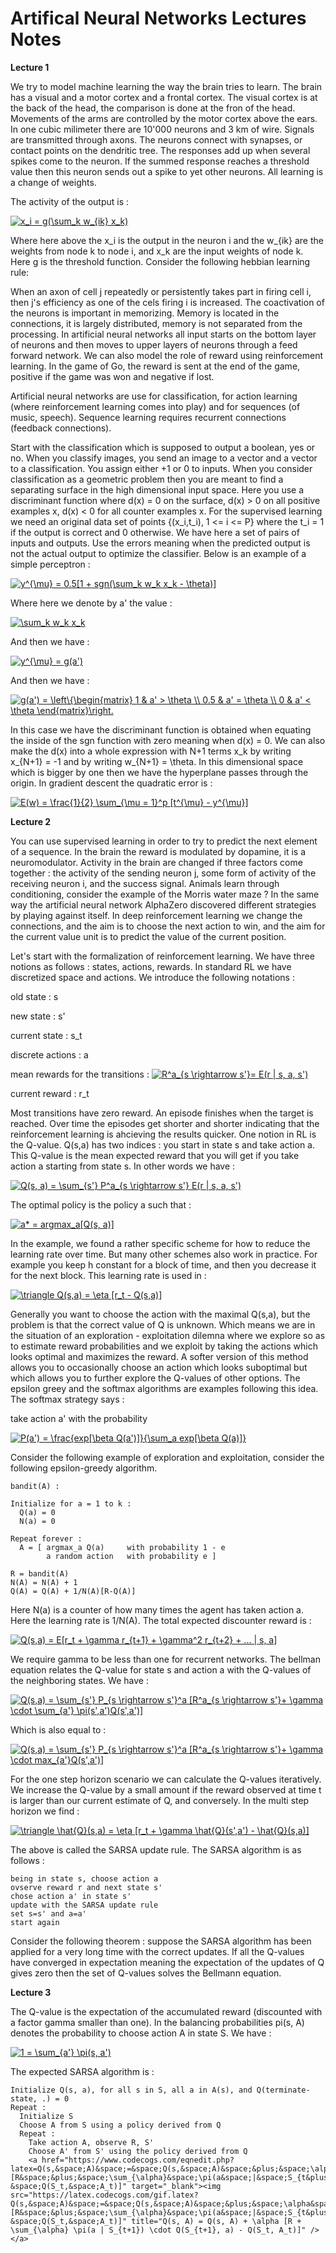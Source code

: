 # Artifical Neural Networks Lectures Notes

**Lecture 1**

We try to model machine learning the way the brain tries to learn. The brain has a visual and a motor cortex and a frontal cortex. The visual cortex is at the back of the head, the comparison is done at the fron of the head. Movements of the arms are controlled by the motor cortex above the ears. In one cubic milimeter there are 10'000 neurons and 3 km of wire. Signals are transmitted through axons. The neurons connect with synapses, or contact points on the dendritic tree. The responses add up when several spikes come to the neuron. If the summed response reaches a threshold value then this neuron sends out a spike to yet other neurons. All learning is a change of weights. 

The activity of the output is :

<a href="https://www.codecogs.com/eqnedit.php?latex=x_i&space;=&space;g(\sum_k&space;w_{ik}&space;x_k)" target="_blank"><img src="https://latex.codecogs.com/svg.latex?x_i&space;=&space;g(\sum_k&space;w_{ik}&space;x_k)" title="x_i = g(\sum_k w_{ik} x_k)" /></a>

Where here above the x_i is the output in the neuron i and the w_{ik} are the weights from node k to node i, and x_k are the input weights of node k. Here g is the threshold function. Consider the following hebbian learning rule:

When an axon of cell j repeatedly or persistently takes part in firing cell i, then j's efficiency as one of the cels firing i is increased. The coactivation of the neurons is important in memorizing. Memory is located in the connections, it is largely distributed, memory is not separated from the processing. In artificial neural networks all input starts on the bottom layer of neurons and then moves to upper layers of neurons through a feed forward network. We can also model the role of reward using reinforcement learning. In the game of Go, the reward is sent at the end of the game, positive if the game was won and negative if lost. 

Artificial neural networks are use for classification, for action learning (where reinforcement learning comes into play) and for sequences (of music, speech). Sequence learning requires recurrent connections (feedback connections). 

Start with the classification which is supposed to output a boolean, yes or no. When you classify images, you send an image to a vector and a vector to a classification. You assign either +1 or 0 to inputs. When you consider classification as a geometric problem then you are meant to find a separating surface in the high dimensional input space. Here you use a discriminant function where d(x) = 0 on the surface, d(x) > 0 on all positive examples x, d(x) < 0 for all counter examples x. For the supervised learning we need an original data set of points {(x_i,t_i), 1 <= i <= P} where the t_i = 1 if the output is correct and 0 otherwise. We have here a set of pairs of inputs and outputs. Use the errors meaning when the predicted output is not the actual output to optimize the classifier. Below is an example of a simple perceptron :

<a href="https://www.codecogs.com/eqnedit.php?latex=y^{\mu}&space;=&space;0.5[1&space;&plus;&space;sgn(\sum_k&space;w_k&space;x_k&space;-&space;\theta)]" target="_blank"><img src="https://latex.codecogs.com/svg.latex?y^{\mu}&space;=&space;0.5[1&space;&plus;&space;sgn(\sum_k&space;w_k&space;x_k&space;-&space;\theta)]" title="y^{\mu} = 0.5[1 + sgn(\sum_k w_k x_k - \theta)]" /></a>

Where here we denote by a' the value :

<a href="https://www.codecogs.com/eqnedit.php?latex=\sum_k&space;w_k&space;x_k" target="_blank"><img src="https://latex.codecogs.com/svg.latex?\sum_k&space;w_k&space;x_k" title="\sum_k w_k x_k" /></a>

And then we have :

<a href="https://www.codecogs.com/eqnedit.php?latex=y^{\mu}&space;=&space;g(a')" target="_blank"><img src="https://latex.codecogs.com/svg.latex?y^{\mu}&space;=&space;g(a')" title="y^{\mu} = g(a')" /></a>

And then we have :

<a href="https://www.codecogs.com/eqnedit.php?latex=g(a')&space;=&space;\left\{\begin{matrix}&space;1&space;&&space;a'&space;>&space;\theta&space;\\&space;0.5&space;&&space;a'&space;=&space;\theta&space;\\&space;0&space;&&space;a'&space;<&space;\theta&space;\end{matrix}\right." target="_blank"><img src="https://latex.codecogs.com/svg.latex?g(a')&space;=&space;\left\{\begin{matrix}&space;1&space;&&space;a'&space;>&space;\theta&space;\\&space;0.5&space;&&space;a'&space;=&space;\theta&space;\\&space;0&space;&&space;a'&space;<&space;\theta&space;\end{matrix}\right." title="g(a') = \left\{\begin{matrix} 1 & a' > \theta \\ 0.5 & a' = \theta \\ 0 & a' < \theta \end{matrix}\right." /></a>

In this case we have the discriminant function is obtained when equating the inside of the sgn function with zero meaning when d(x) = 0. We can also make the d(x) into a whole expression with N+1 terms x_k by writing x_{N+1} = -1 and by writing w_{N+1} = \theta. In this dimensional space which is bigger by one then we have the hyperplane passes through the origin. In gradient descent the quadratic error is :

<a href="https://www.codecogs.com/eqnedit.php?latex=E(w)&space;=&space;\frac{1}{2}&space;\sum_{\mu&space;=&space;1}^p&space;[t^{\mu}&space;-&space;y^{\mu}]" target="_blank"><img src="https://latex.codecogs.com/svg.latex?E(w)&space;=&space;\frac{1}{2}&space;\sum_{\mu&space;=&space;1}^p&space;[t^{\mu}&space;-&space;y^{\mu}]" title="E(w) = \frac{1}{2} \sum_{\mu = 1}^p [t^{\mu} - y^{\mu}]" /></a>

**Lecture 2**

You can use supervised learning in order to try to predict the next element of a sequence. In the brain the reward is modulated by dopamine, it is a neuromodulator. Activity in the brain are changed if three factors come together : the activity of the sending neuron j, some form of activity of the receiving neuron i, and the success signal. Animals learn through conditioning, consider the example of the Morris water maze ? In the same way the artificial neural network AlphaZero discovered different strategies by playing against itself. In deep reinforcement learning we change the connections, and the aim is to choose the next action to win, and the aim for the current value unit is to predict the value of the current position.

Let's start with the formalization of reinforcement learning. We have three notions as follows : states, actions, rewards. In standard RL we have discretized space and actions. We introduce the following notations :

old state : s

new state : s'

current state : s_t

discrete actions : a 

mean rewards for the transitions : 
<a href="https://www.codecogs.com/eqnedit.php?latex=R^a_{s&space;\rightarrow&space;s'}=&space;E(r&space;|&space;s,&space;a,&space;s')" target="_blank"><img src="https://latex.codecogs.com/svg.latex?R^a_{s&space;\rightarrow&space;s'}=&space;E(r&space;|&space;s,&space;a,&space;s')" title="R^a_{s \rightarrow s'}= E(r | s, a, s')" /></a>

current reward : r_t

Most transitions have zero reward. An episode finishes when the target is reached. Over time the episodes get shorter and shorter indicating that the reinforcement learning is ahcieving the results quicker. One notion in RL is the Q-value. Q(s,a) has two indices : you start in state s and take action a. This Q-value is the mean expected reward that you will get if you take action a starting from state s. In other words we have :

<a href="https://www.codecogs.com/eqnedit.php?latex=Q(s,&space;a)&space;=&space;\sum_{s'}&space;P^a_{s&space;\rightarrow&space;s'}&space;E(r&space;|&space;s,&space;a,&space;s')" target="_blank"><img src="https://latex.codecogs.com/svg.latex?Q(s,&space;a)&space;=&space;\sum_{s'}&space;P^a_{s&space;\rightarrow&space;s'}&space;E(r&space;|&space;s,&space;a,&space;s')" title="Q(s, a) = \sum_{s'} P^a_{s \rightarrow s'} E(r | s, a, s')" /></a>

The optimal policy is the policy a such that :

<a href="https://www.codecogs.com/eqnedit.php?latex=a*&space;=&space;argmax_a[Q(s,&space;a)]" target="_blank"><img src="https://latex.codecogs.com/svg.latex?a*&space;=&space;argmax_a[Q(s,&space;a)]" title="a* = argmax_a[Q(s, a)]" /></a>

In the example, we found a rather specific scheme for how to reduce the learning rate over time. But many other schemes also work in practice. For example you keep h constant for a block of time, and then you decrease it for the next block. This learning rate is used in : 

<a href="https://www.codecogs.com/eqnedit.php?latex=\triangle&space;Q(s,a)&space;=&space;\eta&space;[r_t&space;-&space;Q(s,a)]" target="_blank"><img src="https://latex.codecogs.com/svg.latex?\triangle&space;Q(s,a)&space;=&space;\eta&space;[r_t&space;-&space;Q(s,a)]" title="\triangle Q(s,a) = \eta [r_t - Q(s,a)]" /></a>

Generally you want to choose the action with the maximal Q(s,a), but the problem is that the correct value of Q is unknown. Which means we are in the situation of an exploration - exploitation dilemna where we explore so as to estimate reward probabilities and we exploit by taking the actions which looks optimal and maximizes the reward. A softer version of this method allows you to occasionally choose an action which looks suboptimal but which allows you to further explore the Q-values of other options. The epsilon greey and the softmax algorithms are examples following this idea. The softmax strategy says :

take action a' with the probability 

<a href="https://www.codecogs.com/eqnedit.php?latex=P(a')&space;=&space;\frac{exp[\beta&space;Q(a')]}{\sum_a&space;exp[\beta&space;Q(a)]}" target="_blank"><img src="https://latex.codecogs.com/svg.latex?P(a')&space;=&space;\frac{exp[\beta&space;Q(a')]}{\sum_a&space;exp[\beta&space;Q(a)]}" title="P(a') = \frac{exp[\beta Q(a')]}{\sum_a exp[\beta Q(a)]}" /></a>

Consider the following example of exploration and exploitation, consider the following epsilon-greedy algorithm.

```
bandit(A) :

Initialize for a = 1 to k :
  Q(a) = 0
  N(a) = 0

Repeat forever : 
  A = [ argmax_a Q(a)     with probability 1 - e
        a random action   with probability e ]

R = bandit(A)
N(A) = N(A) + 1
Q(A) = Q(A) + 1/N(A)[R-Q(A)]
```

Here N(a) is a counter of how many times the agent has taken action a. Here the learning rate is 1/N(A). The total expected discounter reward is :

<a href="https://www.codecogs.com/eqnedit.php?latex=Q(s,a)&space;=&space;E[r_t&space;&plus;&space;\gamma&space;r_{t&plus;1}&space;&plus;&space;\gamma^2&space;r_{t&plus;2}&space;&plus;&space;...&space;|&space;s,&space;a]" target="_blank"><img src="https://latex.codecogs.com/svg.latex?Q(s,a)&space;=&space;E[r_t&space;&plus;&space;\gamma&space;r_{t&plus;1}&space;&plus;&space;\gamma^2&space;r_{t&plus;2}&space;&plus;&space;...&space;|&space;s,&space;a]" title="Q(s,a) = E[r_t + \gamma r_{t+1} + \gamma^2 r_{t+2} + ... | s, a]" /></a>

We require gamma to be less than one for recurrent networks. The bellman equation relates the Q-value for state s and action a with the Q-values of the neighboring states. We have : 

<a href="https://www.codecogs.com/eqnedit.php?latex=Q(s,a)&space;=&space;\sum_{s'}&space;P_{s&space;\rightarrow&space;s'}^a&space;[R^a_{s&space;\rightarrow&space;s'}&plus;&space;\gamma&space;\cdot&space;\sum_{a'}&space;\pi(s',a')Q(s',a')]" target="_blank"><img src="https://latex.codecogs.com/svg.latex?Q(s,a)&space;=&space;\sum_{s'}&space;P_{s&space;\rightarrow&space;s'}^a&space;[R^a_{s&space;\rightarrow&space;s'}&plus;&space;\gamma&space;\cdot&space;\sum_{a'}&space;\pi(s',a')Q(s',a')]" title="Q(s,a) = \sum_{s'} P_{s \rightarrow s'}^a [R^a_{s \rightarrow s'}+ \gamma \cdot \sum_{a'} \pi(s',a')Q(s',a')]" /></a>

Which is also equal to :

<a href="https://www.codecogs.com/eqnedit.php?latex=Q(s,a)&space;=&space;\sum_{s'}&space;P_{s&space;\rightarrow&space;s'}^a&space;[R^a_{s&space;\rightarrow&space;s'}&plus;&space;\gamma&space;\cdot&space;max_{a'}Q(s',a')]" target="_blank"><img src="https://latex.codecogs.com/svg.latex?Q(s,a)&space;=&space;\sum_{s'}&space;P_{s&space;\rightarrow&space;s'}^a&space;[R^a_{s&space;\rightarrow&space;s'}&plus;&space;\gamma&space;\cdot&space;max_{a'}Q(s',a')]" title="Q(s,a) = \sum_{s'} P_{s \rightarrow s'}^a [R^a_{s \rightarrow s'}+ \gamma \cdot max_{a'}Q(s',a')]" /></a>

For the one step horizon scenario we can calculate the Q-values iteratively. We increase the Q-value by a small amount if the reward observed at time t is larger than our current estimate of Q, and conversely. In the multi step horizon we find :

<a href="https://www.codecogs.com/eqnedit.php?latex=\triangle&space;\hat{Q}(s,a)&space;=&space;\eta&space;[r_t&space;&plus;&space;\gamma&space;\hat{Q}(s',a')&space;-&space;\hat{Q}(s,a)]" target="_blank"><img src="https://latex.codecogs.com/svg.latex?\triangle&space;\hat{Q}(s,a)&space;=&space;\eta&space;[r_t&space;&plus;&space;\gamma&space;\hat{Q}(s',a')&space;-&space;\hat{Q}(s,a)]" title="\triangle \hat{Q}(s,a) = \eta [r_t + \gamma \hat{Q}(s',a') - \hat{Q}(s,a)]" /></a>

The above is called the SARSA update rule. The SARSA algorithm is as follows :

```
being in state s, choose action a
ovserve reward r and next state s'
chose action a' in state s'
update with the SARSA update rule
set s=s' and a=a'
start again
```

Consider the following theorem : suppose the SARSA algorithm has been applied for a very long time with the correct updates. If all the Q-values have converged in expectation meaning the expectation of the updates of Q gives zero then the set of Q-values solves the Bellmann equation. 

**Lecture 3**

The Q-value is the expectation of the accumulated reward (discounted with a factor gamma smaller than one). In the balancing probabilities pi(s, A) denotes the probability to choose action A in state S. We have :

<a href="https://www.codecogs.com/eqnedit.php?latex=1&space;=&space;\sum_{a'}&space;\pi(s,&space;a')" target="_blank"><img src="https://latex.codecogs.com/gif.latex?1&space;=&space;\sum_{a'}&space;\pi(s,&space;a')" title="1 = \sum_{a'} \pi(s, a')" /></a>

The expected SARSA algorithm is :

```
Initialize Q(s, a), for all s in S, all a in A(s), and Q(terminate-state, .) = 0
Repeat :
  Initialize S
  Choose A from S using a policy derived from Q
  Repeat :
    Take action A, observe R, S'
    Choose A' from S' using the policy derived from Q
    <a href="https://www.codecogs.com/eqnedit.php?latex=Q(s,&space;A)&space;=&space;Q(s,&space;A)&space;&plus;&space;\alpha&space;[R&space;&plus;&space;\sum_{\alpha}&space;\pi(a&space;|&space;S_{t&plus;1})&space;\cdot&space;Q(S_{t&plus;1},&space;a)&space;-&space;Q(S_t,&space;A_t)]" target="_blank"><img src="https://latex.codecogs.com/gif.latex?Q(s,&space;A)&space;=&space;Q(s,&space;A)&space;&plus;&space;\alpha&space;[R&space;&plus;&space;\sum_{\alpha}&space;\pi(a&space;|&space;S_{t&plus;1})&space;\cdot&space;Q(S_{t&plus;1},&space;a)&space;-&space;Q(S_t,&space;A_t)]" title="Q(s, A) = Q(s, A) + \alpha [R + \sum_{\alpha} \pi(a | S_{t+1}) \cdot Q(S_{t+1}, a) - Q(S_t, A_t)]" /></a>
